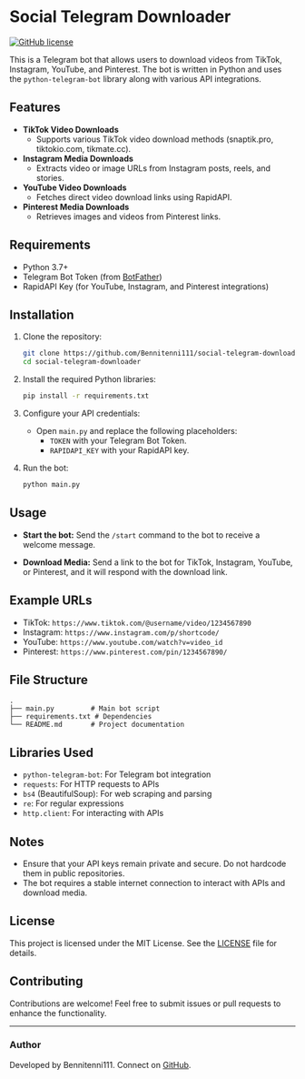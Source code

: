 # Social Telegram Downloader

[![GitHub license](https://img.shields.io/github/license/Bennitenni111/social-telegram-downloader)](https://github.com/Bennitenni111/social-telegram-downloader/blob/main/LICENSE)

This is a Telegram bot that allows users to download videos from TikTok, Instagram, YouTube, and Pinterest. The bot is written in Python and uses the `python-telegram-bot` library along with various API integrations.

## Features

- **TikTok Video Downloads**
  - Supports various TikTok video download methods (snaptik.pro, tiktokio.com, tikmate.cc).
- **Instagram Media Downloads**
  - Extracts video or image URLs from Instagram posts, reels, and stories.
- **YouTube Video Downloads**
  - Fetches direct video download links using RapidAPI.
- **Pinterest Media Downloads**
  - Retrieves images and videos from Pinterest links.

## Requirements

- Python 3.7+
- Telegram Bot Token (from [BotFather](https://core.telegram.org/bots#botfather))
- RapidAPI Key (for YouTube, Instagram, and Pinterest integrations)

## Installation

1. Clone the repository:
   ```bash
   git clone https://github.com/Bennitenni111/social-telegram-downloader.git
   cd social-telegram-downloader
   ```

2. Install the required Python libraries:
   ```bash
   pip install -r requirements.txt
   ```

3. Configure your API credentials:
   - Open `main.py` and replace the following placeholders:
     - `TOKEN` with your Telegram Bot Token.
     - `RAPIDAPI_KEY` with your RapidAPI key.

4. Run the bot:
   ```bash
   python main.py
   ```

## Usage

- **Start the bot:**
  Send the `/start` command to the bot to receive a welcome message.

- **Download Media:**
  Send a link to the bot for TikTok, Instagram, YouTube, or Pinterest, and it will respond with the download link.

## Example URLs

- TikTok: `https://www.tiktok.com/@username/video/1234567890`
- Instagram: `https://www.instagram.com/p/shortcode/`
- YouTube: `https://www.youtube.com/watch?v=video_id`
- Pinterest: `https://www.pinterest.com/pin/1234567890/`

## File Structure

```
.
├── main.py         # Main bot script
├── requirements.txt # Dependencies
└── README.md       # Project documentation
```

## Libraries Used

- `python-telegram-bot`: For Telegram bot integration
- `requests`: For HTTP requests to APIs
- `bs4` (BeautifulSoup): For web scraping and parsing
- `re`: For regular expressions
- `http.client`: For interacting with APIs

## Notes

- Ensure that your API keys remain private and secure. Do not hardcode them in public repositories.
- The bot requires a stable internet connection to interact with APIs and download media.

## License

This project is licensed under the MIT License. See the [LICENSE](https://github.com/Bennitenni111/social-telegram-downloader/blob/main/LICENSE) file for details.

## Contributing

Contributions are welcome! Feel free to submit issues or pull requests to enhance the functionality.

---

### Author
Developed by Bennitenni111. Connect on [GitHub](https://github.com/Bennitenni111).
